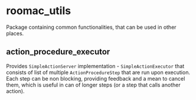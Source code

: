 # roomac_utils

Package containing common functionalities, that can be used in other places.

## action_procedure_executor

Provides `SimpleActionServer` implementation - `SimpleActionExecutor` that consists of list of multiple `ActionProcedureStep` that are run upon execution. Each step can be non blocking, providing feedback and a mean to cancel them, which is useful in can of longer steps (or a step that calls another action).
